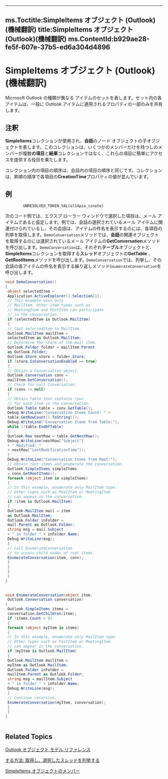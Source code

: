 

---
ms.Toctitle:SimpleItems オブジェクト (Outlook)(機械翻訳)
title:SimpleItems オブジェクト (Outlook)(機械翻訳)
ms.ContentId:b929ae28-fe5f-607e-37b5-ed6a304d4896
---
# SimpleItems オブジェクト (Outlook)(機械翻訳)




Microsoft Outlook の種類が異なる アイテムのセットを表します。セット内の各アイテムは、一般に Outlook アイテムに適用されるプロパティの一部のみを共有します。

## 注釈
**SimpleItems**コレクションが使用され、**会話**のノード オブジェクトの子オブジェクトを表します。このコレクションは、いくつかのメンバーだけを持つしのメンバーが複数**の項目**と**結果**コレクションではなく、これらの項目に簡単にアクセスを提供する役目を果たします。



コレクション内の項目の順序は、会話内の項目の順序と同じです。コレクションは、昇順の順序で各項目の**CreationTime**プロパティの値が並んでいます。



## 例

            UNRESOLVED_TOKEN_VAL(ol14pia_csnote)
          



次のコード例では、エクスプ ローラー ウィンドウで選択した項目は、メール アイテムであると仮定します。例では、会話の選択されているメール アイテムに関連付けられているし、その会話は、アイテムの件名を表示するのには、各項目の列挙を取得します。`DemoConversation`メソッドでは、**会話**の関連オブジェクトを取得するのには選択されているメール アイテムの**GetConversation**メソッドを呼び出します。`DemoConversation`は、それぞれ**テーブル**オブジェクトと、 **SimpleItems**コレクションを取得する**スレッド**オブジェクトの**GetTable** 、 **GetRootItems**メソッドを呼び出します。`DemoConversation`では、列挙し、その会話の各アイテムの件名を表示する繰り返しメソッド`EnumerateConversation`を呼び出します。

```csharp
void DemoConversation() 
{ 
 object selectedItem = 
 Application.ActiveExplorer().Selection[1]; 
 // This example uses only 
 // MailItem. Other item types such as 
 // MeetingItem and PostItem can participate 
 // in the conversation. 
 if (selectedItem is Outlook.MailItem) 
 { 
 // Cast selectedItem to MailItem. 
 Outlook.MailItem mailItem = 
 selectedItem as Outlook.MailItem; 
 // Determine the store of the mail item. 
 Outlook.Folder folder = mailItem.Parent 
 as Outlook.Folder; 
 Outlook.Store store = folder.Store; 
 if (store.IsConversationEnabled == true) 
 { 
 // Obtain a Conversation object. 
 Outlook.Conversation conv = 
 mailItem.GetConversation(); 
 // Check for null Conversation. 
 if (conv != null) 
 { 
 // Obtain Table that contains rows 
 // for each item in the conversation. 
 Outlook.Table table = conv.GetTable(); 
 Debug.WriteLine("Conversation Items Count: " + 
 table.GetRowCount().ToString()); 
 Debug.WriteLine("Conversation Items from Table:"); 
 while (!table.EndOfTable) 
 { 
 Outlook.Row nextRow = table.GetNextRow(); 
 Debug.WriteLine(nextRow["Subject"] 
 + " Modified: " 
 + nextRow["LastModificationTime"]); 
 } 
 Debug.WriteLine("Conversation Items from Root:"); 
 // Obtain root items and enumerate the conversation. 
 Outlook.SimpleItems simpleItems 
 = conv.GetRootItems(); 
 foreach (object item in simpleItems) 
 { 
 // In this example, enumerate only MailItem type. 
 // Other types such as PostItem or MeetingItem 
 // can appear in the conversation. 
 if (item is Outlook.MailItem) 
 { 
 Outlook.MailItem mail = item 
 as Outlook.MailItem; 
 Outlook.Folder inFolder = 
 mail.Parent as Outlook.Folder; 
 string msg = mail.Subject 
 + " in folder " + inFolder.Name; 
 Debug.WriteLine(msg); 
 } 
 // Call EnumerateConversation 
 // to access child nodes of root items. 
 EnumerateConversation(item, conv); 
 } 
 } 
 } 
 } 
} 
 
 
void EnumerateConversation(object item, 
 Outlook.Conversation conversation) 
{ 
 Outlook.SimpleItems items = 
 conversation.GetChildren(item); 
 if (items.Count > 0) 
 { 
 foreach (object myItem in items) 
 { 
 // In this example, enumerate only MailItem type. 
 // Other types such as PostItem or MeetingItem 
 // can appear in the conversation. 
 if (myItem is Outlook.MailItem) 
 { 
 Outlook.MailItem mailItem = 
 myItem as Outlook.MailItem; 
 Outlook.Folder inFolder = 
 mailItem.Parent as Outlook.Folder; 
 string msg = mailItem.Subject 
 + " in folder " + inFolder.Name; 
 Debug.WriteLine(msg); 
 } 
 // Continue recursion. 
 EnumerateConversation(myItem, conversation); 
 } 
 } 
} 
 

```




## Related Topics

[Outlook オブジェクト モデル リファレンス](73221b13-d8d8-99b8-3394-b95dbbfd5ddc.md)

[する方法: 取得し、選択したスレッドを列挙する](3bba1e98-b2eb-c53d-354a-bdd899b65a59.md)

[SimpleItems オブジェクトのメンバー](1e423ee9-10cd-e886-a311-792e22412391.md)




